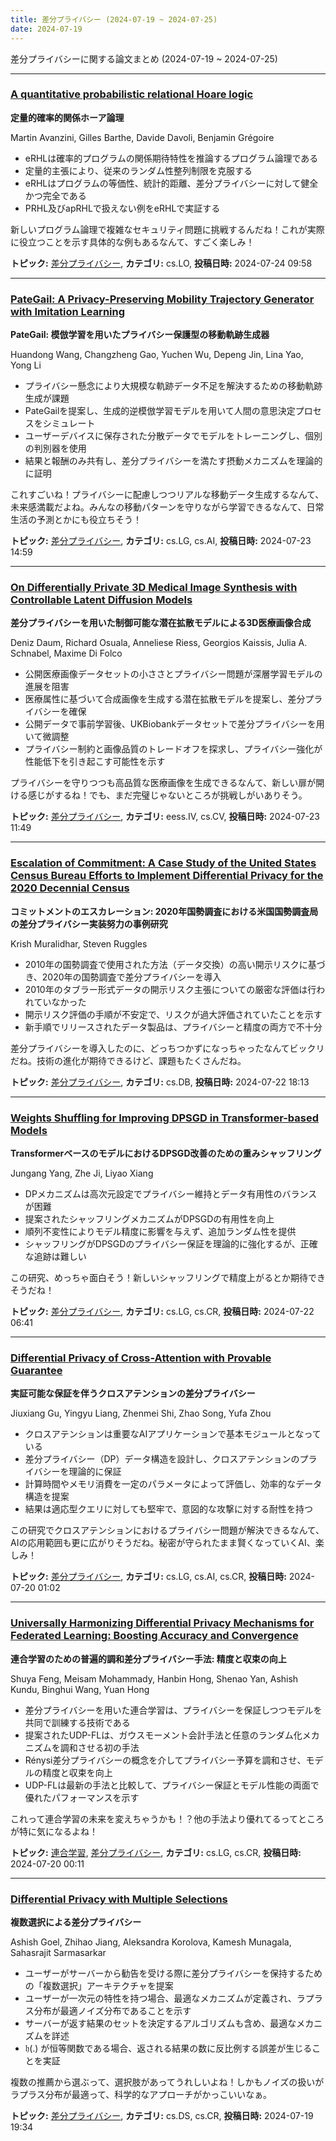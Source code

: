 ```yaml
---
title: 差分プライバシー (2024-07-19 ~ 2024-07-25)
date: 2024-07-19
---
```


差分プライバシーに関する論文まとめ (2024-07-19 ~ 2024-07-25)


- - -

### [A quantitative probabilistic relational Hoare logic](http://arxiv.org/abs/2407.17127)

**定量的確率的関係ホーア論理**

Martin Avanzini, Gilles Barthe, Davide Davoli, Benjamin Grégoire

- eRHLは確率的プログラムの関係期待特性を推論するプログラム論理である
- 定量的主張により、従来のランダム性整列制限を克服する
- eRHLはプログラムの等価性、統計的距離、差分プライバシーに対して健全かつ完全である
- PRHL及びapRHLで扱えない例をeRHLで実証する

新しいプログラム論理で複雑なセキュリティ問題に挑戦するんだね！これが実際に役立つことを示す具体的な例もあるなんて、すごく楽しみ！



**トピック:** [差分プライバシー](../../dp), **カテゴリ:** cs.LO, **投稿日時:** 2024-07-24 09:58


- - -

### [PateGail: A Privacy-Preserving Mobility Trajectory Generator with Imitation Learning](http://arxiv.org/abs/2407.16729)

**PateGail: 模倣学習を用いたプライバシー保護型の移動軌跡生成器**

Huandong Wang, Changzheng Gao, Yuchen Wu, Depeng Jin, Lina Yao, Yong Li

- プライバシー懸念により大規模な軌跡データ不足を解決するための移動軌跡生成が課題
- PateGailを提案し、生成的逆模倣学習モデルを用いて人間の意思決定プロセスをシミュレート
- ユーザーデバイスに保存された分散データでモデルをトレーニングし、個別の判別器を使用
- 結果と報酬のみ共有し、差分プライバシーを満たす摂動メカニズムを理論的に証明

これすごいね！プライバシーに配慮しつつリアルな移動データ生成するなんて、未来感満載だよね。みんなの移動パターンを守りながら学習できるなんて、日常生活の予測とかにも役立ちそう！



**トピック:** [差分プライバシー](../../dp), **カテゴリ:** cs.LG, cs.AI, **投稿日時:** 2024-07-23 14:59


- - -

### [On Differentially Private 3D Medical Image Synthesis with Controllable Latent Diffusion Models](http://arxiv.org/abs/2407.16405)

**差分プライバシーを用いた制御可能な潜在拡散モデルによる3D医療画像合成**

Deniz Daum, Richard Osuala, Anneliese Riess, Georgios Kaissis, Julia A. Schnabel, Maxime Di Folco

- 公開医療画像データセットの小ささとプライバシー問題が深層学習モデルの進展を阻害
- 医療属性に基づいて合成画像を生成する潜在拡散モデルを提案し、差分プライバシーを確保
- 公開データで事前学習後、UKBiobankデータセットで差分プライバシーを用いて微調整
- プライバシー制約と画像品質のトレードオフを探求し、プライバシー強化が性能低下を引き起こす可能性を示す

プライバシーを守りつつも高品質な医療画像を生成できるなんて、新しい扉が開ける感じがするね！でも、まだ完璧じゃないところが挑戦しがいありそう。



**トピック:** [差分プライバシー](../../dp), **カテゴリ:** eess.IV, cs.CV, **投稿日時:** 2024-07-23 11:49


- - -

### [Escalation of Commitment: A Case Study of the United States Census Bureau Efforts to Implement Differential Privacy for the 2020 Decennial Census](http://arxiv.org/abs/2407.15957)

**コミットメントのエスカレーション: 2020年国勢調査における米国国勢調査局の差分プライバシー実装努力の事例研究**

Krish Muralidhar, Steven Ruggles

- 2010年の国勢調査で使用された方法（データ交換）の高い開示リスクに基づき、2020年の国勢調査で差分プライバシーを導入
- 2010年のタブラー形式データの開示リスク主張についての厳密な評価は行われていなかった
- 開示リスク評価の手順が不安定で、リスクが過大評価されていたことを示す
- 新手順でリリースされたデータ製品は、プライバシーと精度の両方で不十分

差分プライバシーを導入したのに、どっちつかずになっちゃったなんてビックリだね。技術の進化が期待できるけど、課題もたくさんだね。



**トピック:** [差分プライバシー](../../dp), **カテゴリ:** cs.DB, **投稿日時:** 2024-07-22 18:13


- - -

### [Weights Shuffling for Improving DPSGD in Transformer-based Models](http://arxiv.org/abs/2407.15414)

**TransformerベースのモデルにおけるDPSGD改善のための重みシャッフリング**

Jungang Yang, Zhe Ji, Liyao Xiang

- DPメカニズムは高次元設定でプライバシー維持とデータ有用性のバランスが困難
- 提案されたシャッフリングメカニズムがDPSGDの有用性を向上
- 順列不変性によりモデル精度に影響を与えず、追加ランダム性を提供
- シャッフリングがDPSGDのプライバシー保証を理論的に強化するが、正確な追跡は難しい

この研究、めっちゃ面白そう！新しいシャッフリングで精度上がるとか期待できそうだね！



**トピック:** [差分プライバシー](../../dp), **カテゴリ:** cs.LG, cs.CR, **投稿日時:** 2024-07-22 06:41


- - -

### [Differential Privacy of Cross-Attention with Provable Guarantee](http://arxiv.org/abs/2407.14717)

**実証可能な保証を伴うクロスアテンションの差分プライバシー**

Jiuxiang Gu, Yingyu Liang, Zhenmei Shi, Zhao Song, Yufa Zhou

- クロスアテンションは重要なAIアプリケーションで基本モジュールとなっている
- 差分プライバシー（DP）データ構造を設計し、クロスアテンションのプライバシーを理論的に保証
- 計算時間やメモリ消費を一定のパラメータによって評価し、効率的なデータ構造を提案
- 結果は適応型クエリに対しても堅牢で、意図的な攻撃に対する耐性を持つ

この研究でクロスアテンションにおけるプライバシー問題が解決できるなんて、AIの応用範囲も更に広がりそうだね。秘密が守られたまま賢くなっていくAI、楽しみ！



**トピック:** [差分プライバシー](../../dp), **カテゴリ:** cs.LG, cs.AI, cs.CR, **投稿日時:** 2024-07-20 01:02


- - -

### [Universally Harmonizing Differential Privacy Mechanisms for Federated Learning: Boosting Accuracy and Convergence](http://arxiv.org/abs/2407.14710)

**連合学習のための普遍的調和差分プライバシー手法: 精度と収束の向上**

Shuya Feng, Meisam Mohammady, Hanbin Hong, Shenao Yan, Ashish Kundu, Binghui Wang, Yuan Hong

- 差分プライバシーを用いた連合学習は、プライバシーを保証しつつモデルを共同で訓練する技術である
- 提案されたUDP-FLは、ガウスモーメント会計手法と任意のランダム化メカニズムを調和させる初の手法
- Rénysi差分プライバシーの概念を介してプライバシー予算を調和させ、モデルの精度と収束を向上
- UDP-FLは最新の手法と比較して、プライバシー保証とモデル性能の両面で優れたパフォーマンスを示す

これって連合学習の未来を変えちゃうかも！？他の手法より優れてるってところが特に気になるよね！



**トピック:** [連合学習](../../fl), [差分プライバシー](../../dp), **カテゴリ:** cs.LG, cs.CR, **投稿日時:** 2024-07-20 00:11


- - -

### [Differential Privacy with Multiple Selections](http://arxiv.org/abs/2407.14641)

**複数選択による差分プライバシー**

Ashish Goel, Zhihao Jiang, Aleksandra Korolova, Kamesh Munagala, Sahasrajit Sarmasarkar

- ユーザーがサーバーから勧告を受ける際に差分プライバシーを保持するための「複数選択」アーキテクチャを提案
- ユーザーが一次元の特性を持つ場合、最適なメカニズムが定義され、ラプラス分布が最適ノイズ分布であることを示す
- サーバーが返す結果のセットを決定するアルゴリズムも含め、最適なメカニズムを詳述
- $\mathfrak{h}(.)$ が恒等関数である場合、返される結果の数に反比例する誤差が生じることを実証

複数の推薦から選ぶって、選択肢があってうれしいよね！しかもノイズの扱いがラプラス分布が最適って、科学的なアプローチがかっこいいなぁ。



**トピック:** [差分プライバシー](../../dp), **カテゴリ:** cs.DS, cs.CR, **投稿日時:** 2024-07-19 19:34

